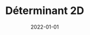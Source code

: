---
title: "Déterminant 2D"
collection: figures
permalink: /figures/determinant-2d
date: 2022-01-01
overleaf: 'https://www.overleaf.com/read/kmwfpsdnqggj'
img: "/images/figures/determinant-2d.png"
citation: "Déterminant 2D"
---